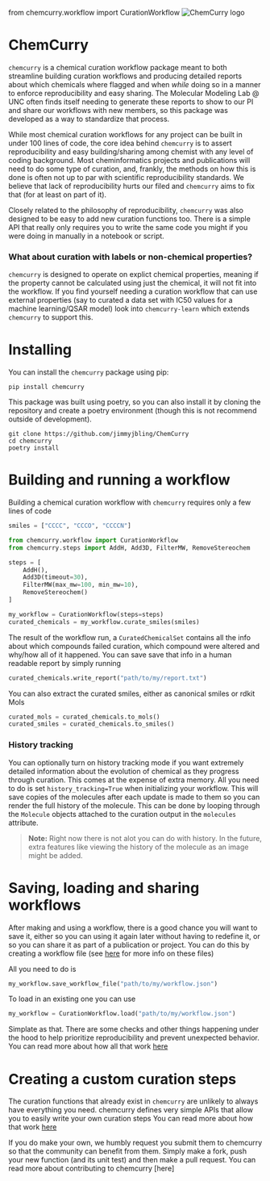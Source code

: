 from chemcurry.workflow import CurationWorkflow
<picture>
  <source media="(prefers-color-scheme: dark)" srcset="./ChemCurry-dark.svg">
  <source media="(prefers-color-scheme: light)" srcset="./ChemCurry-light.svg">
  <img src="./ChemCurry-light.svg?raw=true" alt="ChemCurry logo">
</picture>

# ChemCurry

`chemcurry` is a chemical curation workflow package meant to both streamline building
curation workflows and producing detailed reports about which chemicals where flagged
and when *while* doing so in a manner to enforce reproducibility and easy sharing.
The Molecular Modeling Lab @ UNC often finds itself needing
to generate these reports to show to our PI and share our workflows with new members,
so this package was developed as a way to standardize that process.

While most chemical curation workflows for any project can be built in under 100 lines of code,
the core idea behind `chemcurry` is to assert reproducibility and easy building/sharing
among chemist with any level of coding background. Most cheminformatics projects and
publications will need to do some type of curation, and, frankly, the methods on how
this is done is often not up to par with scientific reproducibility standards.
We believe that lack of reproducibility hurts our filed and `chemcurry` aims to
fix that (for at least on part of it).

Closely related to the philosophy of reproducibility, `chemcurry` was also designed to be
easy to add new curation functions too. There is a simple API that really only requires
you to write the same code you might if you were doing in manually in a notebook or script.

### What about curation with labels or non-chemical properties?

`chemcurry` is designed to operate on explict chemical properties, meaning if the property cannot
be calculated using just the chemical, it will not fit into the workflow.
If you find yourself needing a curation workflow that can use external properties
(say to curated a data set with IC50 values for a machine learning/QSAR model)
look into `chemcurry-learn` which extends `chemcurry` to support this.

# Installing
You can install the `chemcurry` package using pip:
```shell
pip install chemcurry
```

This package was built using poetry, so you can also install it by cloning the
repository and create a poetry environment
(though this is not recommend outside of development).
```shell
git clone https://github.com/jimmyjbling/ChemCurry
cd chemcurry
poetry install
```

# Building and running a workflow

Building a chemical curation workflow with `chemcurry` requires only a few lines of code

```python
smiles = ["CCCC", "CCCO", "CCCCN"]

from chemcurry.workflow import CurationWorkflow
from chemcurry.steps import AddH, Add3D, FilterMW, RemoveStereochem

steps = [
    AddH(),
    Add3D(timeout=30),
    FilterMW(max_mw=100, min_mw=10),
    RemoveStereochem()
]

my_workflow = CurationWorkflow(steps=steps)
curated_chemicals = my_workflow.curate_smiles(smiles)
```

The result of the workflow run, a `CuratedChemicalSet` contains all the info about which
compounds failed curation, which compound were altered and why/how all of it happened.
You can save save that info in a human readable report by simply running
```python
curated_chemicals.write_report("path/to/my/report.txt")
```

You can also extract the curated smiles, either as canonical smiles or rdkit Mols
```python
curated_mols = curated_chemicals.to_mols()
curated_smiles = curated_chemicals.to_smiles()
```

### History tracking
You can optionally turn on history tracking mode if you want extremely detailed
information about the evolution of chemical as they progress through curation.
This comes at the expense of extra memory. All you need to do is set `history_tracking=True`
when initializing your workflow. This will save copies of the molecules after each
update is made to them so you can render the full history of the molecule. This
can be done by looping through the `Molecule` objects attached to the curation output
in the `molecules` attribute.

> **Note:** Right now there is not alot you can do with history. In the future, extra features like
> viewing the history of the molecule as an image might be added.

# Saving, loading and sharing workflows
After making and using a workflow, there is a good chance you will want to save it,
either so you can using it again later without having to redefine it, or so you can
share it as part of a publication or project. You can do this by creating a workflow file
(see [here](./docs/workflow_files.rst) for more info on these files)

All you need to do is
```python
my_workflow.save_workflow_file("path/to/my/workflow.json")
```

To load in an existing one you can use
```python
my_workflow = CurationWorkflow.load("path/to/my/workflow.json")
```

Simplate as that. There are some checks and other things happening under the
hood to help prioritize reproducibility and prevent unexpected behavior. You
can read more about how all that work [here](./docs/workflow_files.rst)

# Creating a custom curation steps
The curation functions that already exist in `chemcurry` are unlikely to
always have everything you need.
chemcurry defines very simple APIs that allow you to easily write your own curation steps
You can read more about how that work [here](./docs/define_curation_step.rst)

If you do make your own, we humbly request you submit them to chemcurry so that
the community can benefit from them. Simply make a fork, push your new function
(and its unit test) and then make a pull request. You can read more about
contributing to chemcurry [here]
